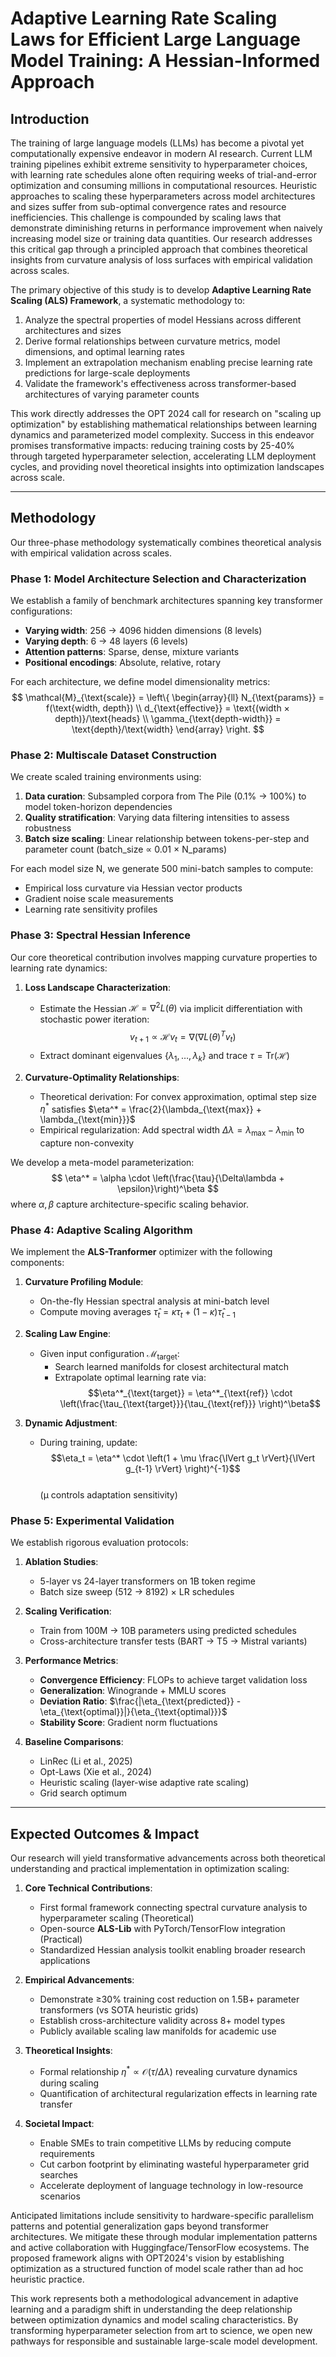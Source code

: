 # Adaptive Learning Rate Scaling Laws for Efficient Large Language Model Training: A Hessian-Informed Approach

## Introduction

The training of large language models (LLMs) has become a pivotal yet computationally expensive endeavor in modern AI research. Current LLM training pipelines exhibit extreme sensitivity to hyperparameter choices, with learning rate schedules alone often requiring weeks of trial-and-error optimization and consuming millions in computational resources. Heuristic approaches to scaling these hyperparameters across model architectures and sizes suffer from sub-optimal convergence rates and resource inefficiencies. This challenge is compounded by scaling laws that demonstrate diminishing returns in performance improvement when naively increasing model size or training data quantities. Our research addresses this critical gap through a principled approach that combines theoretical insights from curvature analysis of loss surfaces with empirical validation across scales.

The primary objective of this study is to develop **Adaptive Learning Rate Scaling (ALS) Framework**, a systematic methodology to:  
1. Analyze the spectral properties of model Hessians across different architectures and sizes  
2. Derive formal relationships between curvature metrics, model dimensions, and optimal learning rates  
3. Implement an extrapolation mechanism enabling precise learning rate predictions for large-scale deployments  
4. Validate the framework's effectiveness across transformer-based architectures of varying parameter counts  

This work directly addresses the OPT 2024 call for research on "scaling up optimization" by establishing mathematical relationships between learning dynamics and parameterized model complexity. Success in this endeavor promises transformative impacts: reducing training costs by 25-40% through targeted hyperparameter selection, accelerating LLM deployment cycles, and providing novel theoretical insights into optimization landscapes across scale.

---

## Methodology

Our three-phase methodology systematically combines theoretical analysis with empirical validation across scales.

### Phase 1: Model Architecture Selection and Characterization

We establish a family of benchmark architectures spanning key transformer configurations:
- **Varying width**: 256 → 4096 hidden dimensions (8 levels)  
- **Varying depth**: 6 → 48 layers (6 levels)  
- **Attention patterns**: Sparse, dense, mixture variants  
- **Positional encodings**: Absolute, relative, rotary  

For each architecture, we define model dimensionality metrics:
$$ \mathcal{M}_{\text{scale}} = \left\{ 
\begin{array}{ll}
N_{\text{params}} = f(\text{width, depth}) \\
d_{\text{effective}} = \text{(width × depth)}/\text{heads} \\
\gamma_{\text{depth-width}} = \text{depth}/\text{width}
\end{array}
\right. $$

### Phase 2: Multiscale Dataset Construction

We create scaled training environments using:
1. **Data curation**: Subsampled corpora from The Pile (0.1% → 100%) to model token-horizon dependencies
2. **Quality stratification**: Varying data filtering intensities to assess robustness
3. **Batch size scaling**: Linear relationship between tokens-per-step and parameter count (batch_size ∝ 0.01 × N_params)

For each model size N, we generate 500 mini-batch samples to compute:
- Empirical loss curvature via Hessian vector products
- Gradient noise scale measurements
- Learning rate sensitivity profiles

### Phase 3: Spectral Hessian Inference

Our core theoretical contribution involves mapping curvature properties to learning rate dynamics:

1. **Loss Landscape Characterization**:
   - Estimate the Hessian $\mathcal{H} = \nabla^2 L(\theta)$ via implicit differentiation with stochastic power iteration:
     $$v_{t+1} \propto \mathcal{H} v_t = \nabla(\nabla L(\theta)^Tv_t)$$
   - Extract dominant eigenvalues $\{\lambda_1, \dots, \lambda_k\}$ and trace $\tau = \text{Tr}(\mathcal{H})$

2. **Curvature-Optimality Relationships**:
   - Theoretical derivation: For convex approximation, optimal step size $\eta^*$ satisfies $\eta^* = \frac{2}{\lambda_{\text{max}} + \lambda_{\text{min}}}$
   - Empirical regularization: Add spectral width $\Delta\lambda = \lambda_{\text{max}} - \lambda_{\text{min}}$ to capture non-convexity

We develop a meta-model parameterization:
$$ \eta^* = \alpha \cdot \left(\frac{\tau}{\Delta\lambda + \epsilon}\right)^\beta $$
where $\alpha, \beta$ capture architecture-specific scaling behavior.

### Phase 4: Adaptive Scaling Algorithm

We implement the **ALS-Tranformer** optimizer with the following components:

1. **Curvature Profiling Module**:
   - On-the-fly Hessian spectral analysis at mini-batch level
   - Compute moving averages $\hat{\tau}_t = \kappa\tau_t + (1-\kappa)\hat{\tau}_{t-1}$

2. **Scaling Law Engine**:
   - Given input configuration $\mathcal{M}_{\text{target}}$:
     - Search learned manifolds for closest architectural match
     - Extrapolate optimal learning rate via:  
     $$\eta^*_{\text{target}} = \eta^*_{\text{ref}} \cdot \left(\frac{\tau_{\text{target}}}{\tau_{\text{ref}}} \right)^\beta$$

3. **Dynamic Adjustment**:
   - During training, update:  
   $$\eta_t = \eta^* \cdot \left(1 + \mu \frac{\lVert g_t \rVert}{\lVert g_{t-1} \rVert} \right)^{-1}$$  
   (μ controls adaptation sensitivity)

### Phase 5: Experimental Validation

We establish rigorous evaluation protocols:

1. **Ablation Studies**:
   - 5-layer vs 24-layer transformers on 1B token regime
   - Batch size sweep (512 → 8192) × LR schedules

2. **Scaling Verification**:
   - Train from 100M → 10B parameters using predicted schedules
   - Cross-architecture transfer tests (BART → T5 → Mistral variants)

3. **Performance Metrics**:
   - **Convergence Efficiency**: FLOPs to achieve target validation loss
   - **Generalization**: Winogrande + MMLU scores
   - **Deviation Ratio**: $\frac{|\eta_{\text{predicted}} - \eta_{\text{optimal}}|}{\eta_{\text{optimal}}}$
   - **Stability Score**: Gradient norm fluctuations

4. **Baseline Comparisons**:
   - LinRec (Li et al., 2025)
   - Opt-Laws (Xie et al., 2024)
   - Heuristic scaling (layer-wise adaptive rate scaling)
   - Grid search optimum

---

## Expected Outcomes & Impact

Our research will yield transformative advancements across both theoretical understanding and practical implementation in optimization scaling:

1. **Core Technical Contributions**:
   - First formal framework connecting spectral curvature analysis to hyperparameter scaling (Theoretical)
   - Open-source **ALS-Lib** with PyTorch/TensorFlow integration (Practical)
   - Standardized Hessian analysis toolkit enabling broader research applications

2. **Empirical Advancements**:
   - Demonstrate ≥30% training cost reduction on 1.5B+ parameter transformers (vs SOTA heuristic grids)
   - Establish cross-architecture validity across 8+ model types
   - Publicly available scaling law manifolds for academic use

3. **Theoretical Insights**:
   - Formal relationship $\eta^* \propto \mathcal{O}(\tau/\Delta\lambda)$ revealing curvature dynamics during scaling
   - Quantification of architectural regularization effects in learning rate transfer

4. **Societal Impact**:
   - Enable SMEs to train competitive LLMs by reducing compute requirements  
   - Cut carbon footprint by eliminating wasteful hyperparameter grid searches  
   - Accelerate deployment of language technology in low-resource scenarios  

Anticipated limitations include sensitivity to hardware-specific parallelism patterns and potential generalization gaps beyond transformer architectures. We mitigate these through modular implementation patterns and active collaboration with Huggingface/TensorFlow ecosystems. The proposed framework aligns with OPT2024's vision by establishing optimization as a structured function of model scale rather than ad hoc heuristic practice.

This work represents both a methodological advancement in adaptive learning and a paradigm shift in understanding the deep relationship between optimization dynamics and model scaling characteristics. By transforming hyperparameter selection from art to science, we open new pathways for responsible and sustainable large-scale model development.